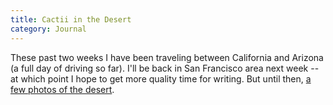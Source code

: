 ```yaml
---
title: Cactii in the Desert
category: Journal
---
```


These past two weeks I have been traveling between California and
Arizona (a full day of driving so far).  I'll be back in San Francisco
area next week -- at which point I hope to get more quality time for
writing.  But until then, [a few photos of the desert](gallery/Arizona/Tucson/index.html).


